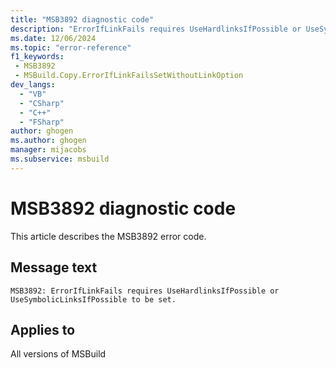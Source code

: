 ```yaml
---
title: "MSB3892 diagnostic code"
description: "ErrorIfLinkFails requires UseHardlinksIfPossible or UseSymbolicLinksIfPossible to be set."
ms.date: 12/06/2024
ms.topic: "error-reference"
f1_keywords:
 - MSB3892
 - MSBuild.Copy.ErrorIfLinkFailsSetWithoutLinkOption
dev_langs:
  - "VB"
  - "CSharp"
  - "C++"
  - "FSharp"
author: ghogen
ms.author: ghogen
manager: mijacobs
ms.subservice: msbuild
---
```


# MSB3892 diagnostic code

<!-- :::ErrorDefinitionDescription::: -->
<!-- :::editable-content name="introDescription"::: -->
This article describes the MSB3892 error code.
<!-- :::editable-content-end::: -->

## Message text

```output
MSB3892: ErrorIfLinkFails requires UseHardlinksIfPossible or UseSymbolicLinksIfPossible to be set.
```

<!-- :::editable-content name="postOutputDescription"::: -->
<!--
{StrBegin="MSB3892: "} LOCALIZATION: Do not localize "ErrorIfLinkFails", "UseHardLinksIfPossible", or "UseSymbolicLinksIfPossible".
-->
<!-- :::editable-content-end::: -->
<!-- :::ErrorDefinitionDescription-end::: -->

## Applies to

All versions of MSBuild
